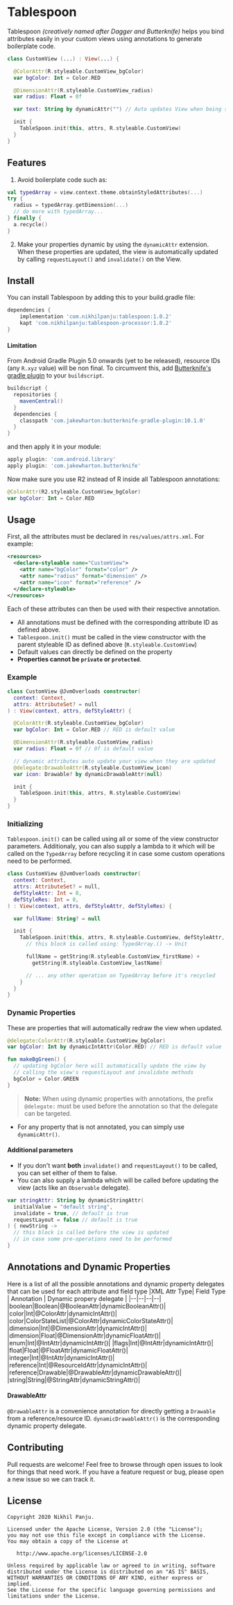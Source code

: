 # Tablespoon

Tablespoon *(creatively named after Dagger and Butterknife)* helps you bind attributes easily in your custom views using annotations to generate boilerplate code.
```kotlin
class CustomView (...) : View(...) {

  @ColorAttr(R.styleable.CustomView_bgColor)
  var bgColor: Int = Color.RED

  @DimensionAttr(R.styleable.CustomView_radius)
  var radius: Float = 0f

  var text: String by dynamicAttr("") // Auto updates View when being set

  init {
    TableSpoon.init(this, attrs, R.styleable.CustomView)
  }
}
```

## Features

 1. Avoid boilerplate code such as:
```kotlin
val typedArray = view.context.theme.obtainStyledAttributes(...)
try {
  radius = typedArray.getDimension(...)
  // do more with typedArray...
} finally {
  a.recycle()
}
```
2. Make your properties dynamic by using the `dynamicAttr` extension. When these properties are updated, the view is automatically updated by calling `requestLayout()` and `invalidate()` on the View.

## Install
You can install Tablespoon by adding this to your build.gradle file:

```groovy
dependencies {
    implementation 'com.nikhilpanju:tablespoon:1.0.2'
    kapt 'com.nikhilpanju:tablespoon-processor:1.0.2'
}
```
#### Limitation
From Android Gradle Plugin 5.0 onwards (yet to be released), resource IDs (any `R.xyz` value) will be non final. To circumvent this, add [Butterknife's gradle plugin](https://github.com/JakeWharton/butterknife#library-projects) to your `buildscript`.
```groovy
buildscript {
  repositories {
    mavenCentral()
  }
  dependencies {
    classpath 'com.jakewharton:butterknife-gradle-plugin:10.1.0'
  }
}
```

and then apply it in your module:

```groovy
apply plugin: 'com.android.library'
apply plugin: 'com.jakewharton.butterknife'
```
Now make sure you use R2 instead of R inside all Tablespoon annotations:

```kotlin
@ColorAttr(R2.styleable.CustomView_bgColor)
var bgColor: Int = Color.RED
```


## Usage

First, all the attributes must be declared in `res/values/attrs.xml`. For example:

```xml
<resources>
  <declare-styleable name="CustomView">
    <attr name="bgColor" format="color" />
    <attr name="radius" format="dimension" />
    <attr name="icon" format="reference" />
  </declare-styleable>
</resources>
```

Each of these attributes can then be used with their respective annotation.
- All annotations must be defined with the corresponding attribute ID as defined above.
- `Tablespoon.init()` must be called in the view constructor  with the parent styleable ID as defined above (`R.styleable.CustomView`)
- Default values can directly be defined on the property
- **Properties cannot be `private` or `protected`**.

### Example
```kotlin
class CustomView @JvmOverloads constructor(
  context: Context,
  attrs: AttributeSet? = null
) : View(context, attrs, defStyleAttr) {

  @ColorAttr(R.styleable.CustomView_bgColor)
  var bgColor: Int = Color.RED // RED is default value

  @DimensionAttr(R.styleable.CustomView_radius)
  var radius: Float = 0f // 0f is default value

  // dynamic attributes auto update your view when they are updated
  @delegate:DrawableAttr(R.styleable.CustomView_icon)
  var icon: Drawable? by dynamicDrawableAttr(null)

  init {
    TableSpoon.init(this, attrs, R.styleable.CustomView)
  }
}
```

### Initializing
`Tablespoon.init()` can be called using all or some of the view constructor parameters.
Additionaly, you can also supply a lambda to it which will be called on the `TypedArray` before recycling it in case some custom operations need to be performed.

```kotlin
class CustomView @JvmOverloads constructor(
  context: Context,
  attrs: AttributeSet? = null,
  defStyleAttr: Int = 0,
  defStyleRes: Int = 0,
) : View(context, attrs, defStyleAttr, defStyleRes) {

  var fullName: String? = null

  init {
    TableSpoon.init(this, attrs, R.styleable.CustomView, defStyleAttr, defStyleRes) {
      // this block is called using: TypedArray.() -> Unit

      fullName = getString(R.styleable.CustomView_firstName) +
        getString(R.styleable.CustomView_lastName)

      // ... any other operation on TypedArray before it's recycled
    }
  }
}
```


### Dynamic Properties
These are properties that will automatically redraw the view when updated.
```kotlin
@delegate:ColorAttr(R.styleable.CustomView_bgColor)
var bgColor: Int by dynamicIntAttr(Color.RED) // RED is default value

fun makeBgGreen() {
  // updating bgColor here will automatically update the view by
  // calling the view's requestLayout and invalidate methods
  bgColor = Color.GREEN
}
```
> **Note:** When using dynamic properties with annotations, the prefix `@delegate:` must be used before the annotation so that the delegate can be targeted.

- For any property that is not annotated, you can simply use `dynamicAttr()`.

#### Additional parameters
- If you don't want **both** `invalidate()` and `requestLayout()` to be called, you can set either of them to false.
- You can also supply a lambda which will be called before updating the view (acts like an `Observable` delegate).
```kotlin
var stringAttr: String by dynamicStringAttr(
  initialValue = "default string",
  invalidate = true, // default is true
  requestLayout = false // default is true
) { newString ->
  // this block is called before the view is updated
  // in case some pre-operations need to be performed
}

```

## Annotations and Dynamic Properties

Here is a list of all the possible annotations and dynamic property delegates that can be used for each attribute and field type
|XML Attr Type| Field Type | Annotation | Dynamic propery delegate |
|--|--|--|--|
|boolean|Boolean|@BooleanAttr|dynamicBooleanAttr()|
|color|Int|@ColorAttr|dynamicIntAttr()|
|color|ColorStateList|@ColorAttr|dynamicColorStateAttr()|
|dimension|Int|@DimensionAttr|dynamicIntAttr()|
|dimension|Float|@DimensionAttr|dynamicFloatAttr()|
|enum|Int|@IntAttr|dynamicIntAttr()|
|flags|Int|@IntAttr|dynamicIntAttr()|
|float|Float|@FloatAttr|dynamicFloatAttr()|
|integer|Int|@IntAttr|dynamicIntAttr()|
|reference|Int|@ResourceIdAttr|dynamicIntAttr()|
|reference|Drawable|@DrawableAttr|dynamicDrawableAttr()|
|string|String|@StringAttr|dynamicStringAttr()|

#### DrawableAttr
`@DrawableAttr` is a convenience annotation for directly getting a `Drawable` from a reference/resource ID.
`dynamicDrawableAttr()` is the corresponding dynamic property delegate.


## Contributing

Pull requests are welcome! Feel free to browse through open issues to look for things that need work. If you have a feature request or bug, please open a new issue so we can track it.


## License


```
Copyright 2020 Nikhil Panju.

Licensed under the Apache License, Version 2.0 (the "License");
you may not use this file except in compliance with the License.
You may obtain a copy of the License at

   http://www.apache.org/licenses/LICENSE-2.0

Unless required by applicable law or agreed to in writing, software
distributed under the License is distributed on an "AS IS" BASIS,
WITHOUT WARRANTIES OR CONDITIONS OF ANY KIND, either express or implied.
See the License for the specific language governing permissions and
limitations under the License.
```
